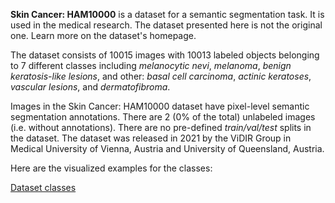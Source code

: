 **Skin Cancer: HAM10000** is a dataset for a semantic segmentation task. It is used in the medical research. The dataset presented here is not the original one. Learn more on the dataset's homepage.

The dataset consists of 10015 images with 10013 labeled objects belonging to 7 different classes including *melanocytic nevi*, *melanoma*, *benign keratosis-like lesions*, and other: *basal cell carcinoma*, *actinic keratoses*, *vascular lesions*, and *dermatofibroma*.

Images in the Skin Cancer: HAM10000 dataset have pixel-level semantic segmentation annotations. There are 2 (0% of the total) unlabeled images (i.e. without annotations). There are no pre-defined <i>train/val/test</i> splits in the dataset. The dataset was released in 2021 by the ViDIR Group in Medical University of Vienna, Austria and University of Queensland, Austria.

Here are the visualized examples for the classes:

[Dataset classes](https://github.com/dataset-ninja/skin-cancer-ham10000/raw/main/visualizations/classes_preview.webm)
